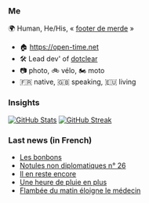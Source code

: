 ### Me

🌍 Human, He/His, « [footer de merde](https://open-time.net/post/2013/07/17/La-veritable-histoire-du-Footer-de-merde-) » 
* 🏠 https://open-time.net 
* 🛠️ Lead dev' of [dotclear](https://git.dotclear.org/dev/dotclear)
* 📷 photo, 🚲 vélo, 🏍️ moto 
* 🇫🇷 native, 🇬🇧 speaking, 🇪🇺 living

### Insights

[![GitHub Stats](https://github-readme-stats-sigma-five.vercel.app/api?username=franck-paul)](https://github.com/franck-paul)
[![GitHub Streak](https://github-readme-streak-stats.herokuapp.com?user=franck-paul)](https://git.io/streak-stats)

### Last news (in French)

<!-- BLOG-POST-LIST:START -->
- [Les bonbons](https://open-time.net/post/2023/11/01/Les-bonbons)
- [Notules non diplomatiques n° 26](https://open-time.net/post/2023/10/31/Notules-non-diplomatiques-n-26)
- [Il en reste encore](https://open-time.net/post/2023/10/30/Il-en-reste-encore)
- [Une heure de pluie en plus](https://open-time.net/post/2023/10/29/Une-heure-de-pluie-en-plus)
- [Flambée du matin éloigne le médecin](https://open-time.net/post/2023/10/28/Flambee-du-matin-eloigne-le-medecin)
<!-- BLOG-POST-LIST:END -->

